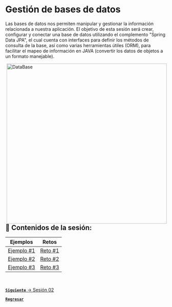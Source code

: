 # Gestión de bases de datos

Las bases de datos nos permiten manipular y gestionar la información relacionada a
nuestra aplicación. El objetivo de esta sesión será crear, configurar y conectar 
una base de datos utilizando el complemento "Spring Data JPA", el cual cuenta con 
interfaces para definir los métodos de consulta de la base, así como varias 
herramientas útiles (ORM), para facilitar el mapeo de información en JAVA (convertir 
los datos de objetos a un formato manejable). 

<img align="right" src="https://blog.kakaocdn.net/dn/s3HLE/btrhdeicykY/7plVbG3s19UlApciwCwpgk/img.png" alt="DataBase" width="500"/>

## :bookmark_tabs: Contenidos de la sesión:

| **Ejemplos**                           | **Retos**                     |
|----------------------------------------|-------------------------------|
| [Ejemplo #1](./work/Ejemplos/Ejemplo1) | [Reto #1](./work/Retos/Reto1) |
| [Ejemplo #2](./work/Ejemplos/Ejemplo2) | [Reto #2](./work/Retos/Reto2) |
| [Ejemplo #3](./work/Ejemplos/Ejemplo3) | [Reto #3](./work/Retos/Reto3) |

<br>

[**`Siguiente`** -> Sesión 02](../Sesion2)

[**`Regresar`**](../../../)
